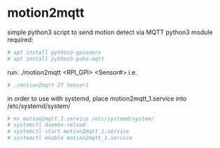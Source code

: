 # motion2mqtt
simple python3 script to send motion detect via MQTT
python3 module required:
```bash
# apt install python3-gpiozero
# apt install python3-paho-mqtt
```
run:
./motion2mqtt <RPI_GPI> <Sensor#>
i.e.
```bash
# ./motion2mqtt 27 Sensor1
```
in order to use with systemd, place motion2mqtt_1.service into /etc/systemd/system/
```bash
# mv motion2mqtt_1.service /etc/systemd/system/
# systemctl daemon-reload
# systemctl start motion2mqtt_1.service
# systemctl enable motion2mqtt_1.service
```

